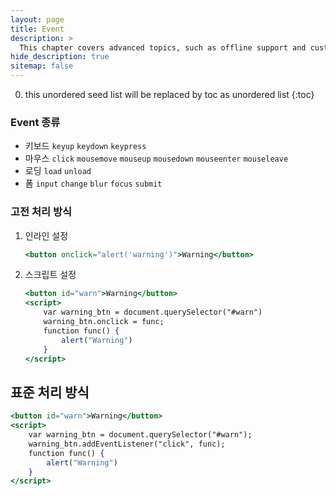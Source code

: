 ```yaml
---
layout: page
title: Event
description: >
  This chapter covers advanced topics, such as offline support and custom JS builds. Codings skills are recommended.
hide_description: true
sitemap: false
---
```

0. this unordered seed list will be replaced by toc as unordered list
{:toc}

### Event 종류
- 키보드 `keyup` `keydown` `keypress`
- 마우스 `click` `mousemove` `mouseup` `mousedown` `mouseenter` `mouseleave`
- 로딩 `load` `unload`
- 폼 `input` `change` `blur` `focus` `submit`

### 고전 처리 방식

1. 인라인 설정
    
    ```jsx
    <button onclick="alert('warning')">Warning</button>
    ```
    
2. 스크립트 설정
    
    ```jsx
    <button id="warn">Warning</button>
    <script>
    	var warning_btn = document.querySelector("#warn")
    	warning_btn.onclick = func;
    	function func() {
    		alert("Warning")
    	}
    </script>
    ```
    

## 표준 처리 방식

```jsx
<button id="warn">Warning</button>
<script>
	var warning_btn = document.querySelector("#warn");
	warning_btn.addEventListener("click", func);
	function func() {
		alert("Warning")
	}
</script>
```
